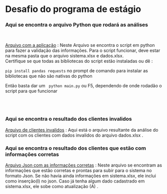 # Desafio do programa de estágio

</div>

### Aqui se encontra o arquivo Python que rodará as análises
<br>

[Arquivo com a aplicação](https://github.com/rafaelkabata/desafio-estagio-engdados/blob/main/Entregaveis/main.py) : Neste Arquivo se encontra o script em python para fazer a validação das informações.
Para o script funcionar, deve estar na mesma pasta que o arquivo sistema.xlsx e dados.xlsx.
<br>
Certifique se que todas as bibliotecas do script estão instaladas ou dê : <br>

```pip install pandas requests``` no prompt de comando para instalar as bibliotecas que não são nativas do python

Então basta dar um  ``` python main.py``` ou F5, dependendo de onde rodadão o script para que funcionar

<br>
<br>

### Aqui se encontra o resultado dos clientes invalidos

[Arquivo de clientes invalidos](https://github.com/rafaelkabata/desafio-estagio-engdados/blob/main/Entregaveis/clientes_invalidos.xlsx) : Aqui está o arquivo resultante da análise do script com os clientes com dados invalidos do arquivo dados.xlsx .

### Aqui se encontra o resultado dos clientes que estão com informações corretas

[Arquivo Json com as informações corretas](https://github.com/rafaelkabata/desafio-estagio-engdados/blob/main/Entregaveis/clientes_para_subir.json) : Neste arquivo se encontram as informações que estão corretas e prontas para subir para o sistema no formato Json. Se não havia ainda informações em sistema.xlsx, ele inclui como inserção(I) no json. Caso já tenha algum dado cadastrado em sistema.xlsx, ele sobe como atualização (A) .

